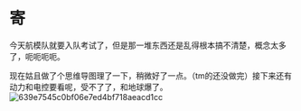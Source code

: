# 寄
今天航模队就要入队考试了，但是那一堆东西还是乱得根本搞不清楚，概念太多了，呃呃呃呃。

现在姑且做了个思维导图理了一下，稍微好了一点。（tm的还没做完）接下来还有动力和电控要看呢，受不了了，和地球爆了。
![639e7545c0bf06e7ed4bf718aeacd1cc](https://github.com/user-attachments/assets/76d5e995-b177-4c6b-b6e9-383c0713fca3)

